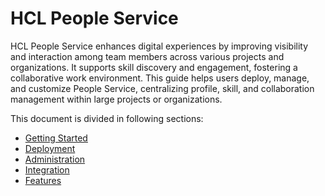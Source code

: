 # HCL People Service

HCL People Service enhances digital experiences by improving visibility and interaction among team members across various projects and organizations. It supports skill discovery and engagement, fostering a collaborative work environment. This guide helps users deploy, manage, and customize People Service, centralizing profile, skill, and collaboration management within large projects or organizations.

This document is divided in following sections:

- [Getting Started](./getting_started/index.md)
- [Deployment](./deployment/index.md)
- [Administration](./administration/index.md)
- [Integration](./integration/index.md)
- [Features](./features/index.md)
